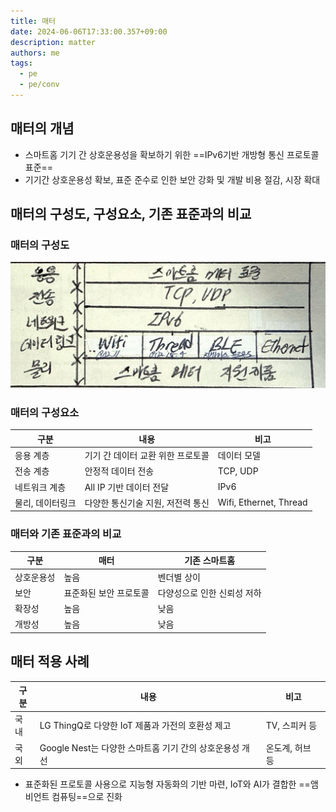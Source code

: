 ```yaml
---
title: 매터
date: 2024-06-06T17:33:00.357+09:00
description: matter
authors: me
tags:
  - pe
  - pe/conv
---
```


## 매터의 개념

- 스마트홈 기기 간 상호운용성을 확보하기 위한 ==IPv6기반 개방형 통신 프로토콜 표준==
- 기기간 상호운용성 확보, 표준 준수로 인한 보안 강화 및 개발 비용 절감, 시장 확대

## 매터의 구성도, 구성요소, 기존 표준과의 비교

### 매터의 구성도

![Matter](./assets/matter.jpg)

### 매터의 구성요소

| 구분 | 내용 | 비고 |
| ---- | --- | --- |
| 응용 계층 | 기기 간 데이터 교환 위한 프로토콜 | 데이터 모델 |
| 전송 계층 | 안정적 데이터 전송 | TCP, UDP |
| 네트워크 계층 | All IP 기반 데이터 전달 | IPv6 |
| 물리, 데이터링크 | 다양한 통신기술 지원, 저전력 통신 | Wifi, Ethernet, Thread |

### 매터와 기존 표준과의 비교

| 구분 | 매터 | 기존 스마트홈 |
| --- | --- | --- |
| 상호운용성 | 높음 | 벤더별 상이 |
| 보안   | 표준화된 보안 프로토콜 | 다양성으로 인한 신뢰성 저하 |
| 확장성 | 높음 | 낮음 |
| 개방성 | 높음 | 낮음 |

## 매터 적용 사례

| 구분 | 내용 | 비고 |
| ---- | --- | --- |
| 국내 | LG ThingQ로 다양한 IoT 제품과 가전의 호환성 제고 | TV, 스피커 등 |
| 국외 | Google Nest는 다양한 스마트홈 기기 간의 상호운용성 개선 | 온도계, 허브 등 |

- 표준화된 프로토콜 사용으로 지능형 자동화의 기반 마련, IoT와 AI가 결합한 ==앰비언트 컴퓨팅==으로 진화
